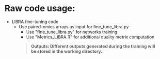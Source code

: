 # Raw code usage:

- LIBRA fine-tuning code
  - Use paired-omics arrays as input for fine_tune_libra.py
    - Use "fine_tune_libra.py" for networks training
    - Use "Metrics_LIBRA.R" for additional quality metrix computation
    > **Outputs: Different outputs generated during the training will be stored in the working directory.**



